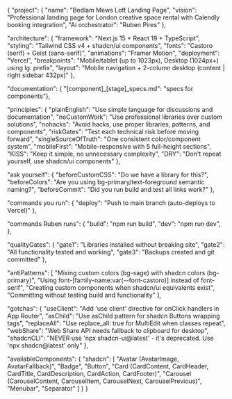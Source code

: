 {
  "project": {
    "name": "Bedlam Mews Loft Landing Page",
    "vision": "Professional landing page for London creative space rental with Calendly booking integration",
    "Ai orchestrator": "Ruben Pires"
  },
  
  "architecture": {
    "framework": "Next.js 15 + React 19 + TypeScript",
    "styling": "Tailwind CSS v4 + shadcn/ui components",
    "fonts": "Castoro (serif) + Geist (sans-serif)",
    "animations": "Framer Motion",
    "deployment": "Vercel",
    "breakpoints": "Mobile/tablet (up to 1023px), Desktop (1024px+) using lg: prefix",
    "layout": "Mobile navigation + 2-column desktop (content | right sidebar 432px)"
  },
  
  "documentation": {
    "[component]_[stage]_specs.md": "specs for components"},

  "principles": {
    "plainEnglish": "Use simple language for discussions and documentation",
    "noCustomWork": "Use professional libraries over custom solutions",
    "nohacks": "Avoid hacks, use proper libraries, patterns, and components",
    "riskGates": "Test each technical risk before moving forward",
    "singleSourceOfTruth": "One consistent color/component system",
    "mobileFirst": "Mobile-responsive with 5 full-height sections",
    "KISS": "Keep it simple, no unnecessary complexity",
    "DRY": "Don't repeat yourself, use shadcn/ui components"
  },
  
  "ask yourself": {
    "beforeCustomCSS": "Do we have a library for this?",
    "beforeColors": "Are you using bg-primary/text-foreground semantic naming?",
    "beforeCommit": "Did you run build and test all links work?"
  },

  "commands you run": {
    "deploy": "Push to main branch (auto-deploys to Vercel)"
  },

  "commands Ruben runs": {
    "build": "npm run build",
    "dev": "npm run dev",
  },

  "qualityGates": {
    "gate1": "Libraries installed without breaking site",
    "gate2": "All functionality tested and working",
    "gate3": "Backups created and git committed"
  },

  "antiPatterns": [
    "Mixing custom colors (bg-sage) with shadcn colors (bg-primary)",
    "Using font-[family-name:var(--font-castoro)] instead of font-serif",
    "Creating custom components when shadcn/ui equivalents exist",
    "Committing without testing build and functionality"
  ],

  "gotchas": {
    "useClient": "Add 'use client' directive for onClick handlers in App Router",
    "asChild": "Use asChild pattern for shadcn Buttons wrapping <a> tags",
    "replaceAll": "Use replace_all: true for MultiEdit when classes repeat",
    "webShare": "Web Share API needs fallback to clipboard for desktop",
    "shadcnCLI": "NEVER use 'npx shadcn-ui@latest' - it's deprecated. Use 'npx shadcn@latest' only"
  },

  "availableComponents": {
    "shadcn": [
      "Avatar (AvatarImage, AvatarFallback)",
      "Badge", 
      "Button",
      "Card (CardContent, CardHeader, CardTitle, CardDescription, CardAction, CardFooter)",
      "Carousel (CarouselContent, CarouselItem, CarouselNext, CarouselPrevious)",
      "Menubar",
      "Separator"
    ]
  }
}